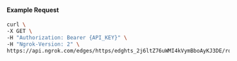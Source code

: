 <!-- Code generated for API Clients. DO NOT EDIT. -->

#### Example Request

```bash
curl \
-X GET \
-H "Authorization: Bearer {API_KEY}" \
-H "Ngrok-Version: 2" \
https://api.ngrok.com/edges/https/edghts_2j6ltZ76uWMI4kVymBboAyKJ3DE/routes/edghtsrt_2j6ltc9zOPeJORaKLaPo82JE7Ff/oauth
```
